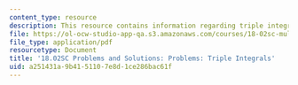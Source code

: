 ```yaml
---
content_type: resource
description: This resource contains information regarding triple integrals.
file: https://ol-ocw-studio-app-qa.s3.amazonaws.com/courses/18-02sc-multivariable-calculus-fall-2010/a251431a9b4151107e8d1ce286bac61f_MIT18_02SC_pb_74_comb.pdf
file_type: application/pdf
resourcetype: Document
title: '18.02SC Problems and Solutions: Problems: Triple Integrals'
uid: a251431a-9b41-5110-7e8d-1ce286bac61f
---
```

